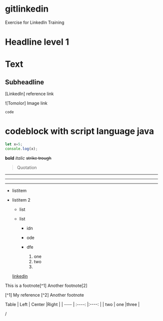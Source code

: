 # gitlinkedin
Exercise for LinkedIn Training

# Headline level 1
Text 
=================================
## Subheadline

[LinkedIn] reference link

![Tomolor] Image link

`code`

# codeblock with script language java

```js
let x=5;
console.log(x);
``` 

**bold**
*italic*
~~strike trough~~
> Quotation
---
***
___

- listitem
- listitem 2

  * list
  * list

    - idn
    - ode
    - dfe
   
      1. one
      2. two
      3. 
    
  [linkedin](https://www.linkedin.com)

  
This is a footnote[^1] Another footnote[2]

[^1] My reference
[^2] Another footnote

Table
| Left | Center |Right  |
| ---- | :----: |:----: |
| two  |  one   |three  |

/

